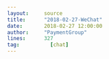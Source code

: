 ```yaml
---
layout:     source 
title:      "2018-02-27-WeChat"
date:       2018-02-27 12:00:00
author:     "PaymentGroup"
lines:      327 
tag:		  [chat]
---
```

